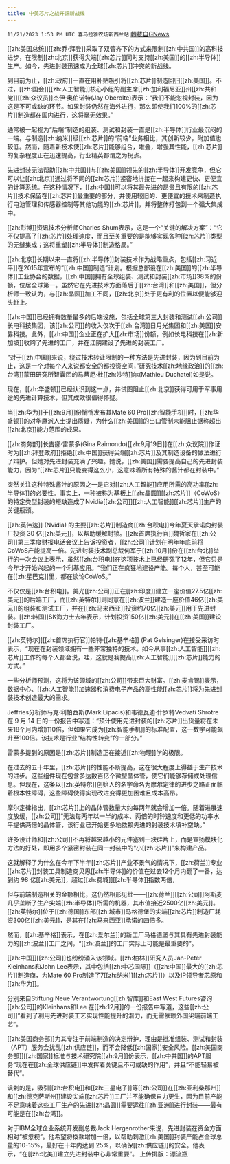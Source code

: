 ```yaml
---
title: 中美芯片之战开辟新战线
---
```

`11/21/2023 1:53 PM UTC 喜马拉雅农场新西兰站` [轉載自GNews](https://gnews.org/articles/2000236)

[[zh:美国总统]][[zh:乔·拜登]]采取了双管齐下的方式来限制[[zh:中共国]]的高科技进步，在限制[[zh:北京]]获得尖端[[zh:芯片]]同时支持[[zh:美国]]的[[zh:半导体]]生产。如今，先进封装迅速成为全球[[zh:芯片]]冲突的新战线。

到目前为止，[[zh:政府]]一直在用补贴吸引将[[zh:芯片]]制造回归[[zh:美国]]。不过，[[zh:国会]][[zh:人工智能]]核心小组的副主席[[zh:加利福尼亚]]州[[zh:共和党]][[zh:众议员]]杰伊·奥伯诺特(Jay Oberolte)表示：“我们不能忽视封装，因为这是不可或缺的环节。如果封装仍然在海外进行，那么即使我们100%的[[zh:芯片]]制造都在国内进行，这将毫无效果。”

通常被一起视为“后端”制造的组装、测试和封装一直是[[zh:半导体]]行业最沉闷的一端。与制造[[zh:纳米]]级[[zh:芯片]]的“前端”业务相比，其创新较少，附加值也较低。然而，随着新技术使[[zh:芯片]]能够组合，堆叠，增强其性能，[[zh:芯片]]的复杂程度正在迅速提高，行业精英都谓之为拐点。

先进封装无法帮助[[zh:中共国]]与[[zh:美国]]领先的[[zh:半导体]]开发竞争，但它可以让[[zh:北京]]通过将不同的[[zh:芯片]]紧密地拼接在一起来构建更快、更便宜的计算系统。在这种情况下，[[zh:中国]]可以将其最先进的昂贵且有限的[[zh:芯片]]技术保留在[[zh:芯片]]最重要的部分，并使用较旧的、更便宜的技术来制造执行电池管理和传感器控制等其他功能的[[zh:芯片]]，并将整体打包到一个强大集成中。

[[zh:彭博]]资讯技术分析师Charles Shum表示，这是一个“关键的解决方案”：“它不仅提高了[[zh:芯片]]处理速度，而且至关重要的是能够实现各种[[zh:芯片]]类型的无缝集成；这将重塑[[zh:半导体]]制造格局。”

[[zh:北京]]长期以来一直将[[zh:半导体]]封装技术作为战略重点，包括[[zh:习近平]]在2015年宣布的“[[zh:中国]]制造”计划。根据总部设在[[zh:美国]]的[[zh:半导体]]工业协会的数据，[[zh:中国]]拥有全球组装、测试和封装[[zh:市场]]38%的份额，位居全球第一。虽然它在先进技术方面落后于[[zh:台湾]]和[[zh:美国]]，但分析师一致认为，与[[zh:晶圆]]加工不同，[[zh:北京]]处于更有利的位置以便能够迎头赶上。

[[zh:中国]]已经拥有数量最多的后端设施，包括全球第三大封装和测试[[zh:公司]]长电科技集团，该[[zh:公司]]的收入仅次于[[zh:台湾]]日月光集团和[[zh:美国]]安靠科技。此外，[[zh:中国]]企业正在扩大[[zh:市场]]份额，例如长电科技在[[zh:新加坡]]收购了先进的工厂，并在江阴建设了先进的封装工厂。

“对于[[zh:中国]]来说，绕过技术转让限制的一种方法是先进封装，因为到目前为止，这是一个对每个人来说都安全的都投资空间，”研究技术[[zh:地缘政治]]的[[zh:台湾]]蒙田研究所智囊团的马蒂厄·杜[[zh:沙特]]尔(Mathieu Duchatel)如是说。

现在，[[zh:华盛顿]]已经认识到这一点，并试图阻止[[zh:北京]]获得可用于军事用途的先进计算技术，但其成效很值得怀疑。

当[[zh:华为]]于[[zh:9月]]份悄悄发布其Mate 60 Pro[[zh:智能手机]]时，[[zh:华盛顿]]的对华鹰派人士提出质疑，为什么[[zh:美国]]的出口管制未能阻止据称超出[[zh:北京]]能力范围的成果。

[[zh:商务部]]长吉娜·雷蒙多(Gina Raimondo)[[zh:9月19日]]在[[zh:众议院]]作证时为[[zh:拜登政府]]拒绝[[zh:中国]]获得尖端[[zh:芯片]]及其制造设备的做法进行了辩护。但她对先进封装充满了兴趣。她说，[[zh:美国]]需要提高自己的先进封装能力，因为“[[zh:芯片]]只能变得这么小，这意味着所有特殊的酱汁都在封装中。”

突然关注这种特殊酱汁的原因之一是它对[[zh:人工智能]]应用所需的高功率[[zh:半导体]]的必要性。事实上，一种被称为基板上[[zh:晶圆]][[zh:芯片]]（CoWoS）的特定类型封装的短缺造成了Nvidia[[zh:公司]][[zh:人工智能]][[zh:芯片]]生产的关键瓶颈。

[[zh:英伟达]] (Nvidia) 的主要[[zh:芯片]]制造商[[zh:台积电]]今年夏天承诺向封装厂投资 30 亿[[zh:美元]]，以帮助缓解封锁。[[zh:首席执行官]]魏哲家在[[zh:公司]]第三季度财报电话会议上告诉投资者，[[zh:公司]]计划在明年年底前将CoWoS产能提高一倍。先进封装技术副总裁何军于[[zh:10月]]份在[[zh:台北]]举行的一次会议上表示，虽然[[zh:台积电]]在这项技术上已经研究了12年，但它只是今年才开始兴起的一个利基应用。“我们正在疯狂地建设产能。每个人，甚至可能在[[zh:星巴克]]里，都在谈论CoWoS。”

不仅仅是[[zh:台积电]]。美光[[zh:公司]]正在[[zh:印度]]建立一座价值27.5亿[[zh:美元]]的后端工厂，而[[zh:英特尔]]则同意在[[zh:波兰]]建造一座价值46亿[[zh:美元]]的组装和测试工厂，并在[[zh:马来西亚]]投资约70亿[[zh:美元]]用于先进封装。[[zh:韩国]]SK海力士去年表示，计划投资150亿[[zh:美元]]在[[zh:美国]]建设封装工厂。

[[zh:英特尔]][[zh:首席执行官]]帕特·[[zh:基辛格]] (Pat Gelsinger)在接受采访时表示，“现在在封装领域拥有一些非常独特的技术。如今从事[[zh:人工智能]][[zh:芯片]]工作的每个人都会说，哇，这就是我提高[[zh:人工智能]][[zh:芯片]]能力的方式。”

一些分析师预测，这将为该领域的[[zh:公司]]带来巨大财富。[[zh:麦肯锡]]表示，数据中心、[[zh:人工智能]]加速器和消费电子产品的高性能[[zh:芯片]]将为先进封装技术创造最大的需求。

Jeffries分析师马克·利帕西斯(Mark Lipacis)和韦德瓦迪·什罗特Vedvati Shrotre在 9 月 14 日的一份报告中写道：“预计使用先进封装的[[zh:芯片]]出货量将在未来18个月内增加10倍，但如果它成为[[zh:智能手机]]的标准配置，这一数字可能飙升至100倍。该技术是行业“结构性转变”的一部分。”

雷蒙多提到的原因是[[zh:芯片]]制造正在接近[[zh:物理]]学的极限。

在过去的五十年里，[[zh:芯片]]的性能不断提高，这在很大程度上得益于生产技术的进步。这些组件现在包含多达数百亿个微型晶体管，使它们能够存储或处理信息。但现在，这条以[[zh:英特尔]]创始人的名字命名为摩尔定律的进步之路正面临着根本性障碍，这些障碍使得实现改进变得更加困难且成本高昂。

摩尔定律指出，[[zh:芯片]]上的晶体管数量大约每两年就会增加一倍。随着进展速度放缓，[[zh:公司]]“无法每两年以一半的成本、两倍的时钟速度和更低的功率水平提供两倍的晶体管，该行业已开始更多地依赖先进的封装技术填补空缺。”

许多设计师和[[zh:公司]]不再将越来越小的元件塞到一块硅片上，而是宣扬模块化方法的好处，即用多个紧密封装在同一封装中的“小[[zh:芯片]]”来构建产品。

这就解释了为什么在今年下半年[[zh:芯片]]产业不景气的情况下，[[zh:荷兰]]专业[[zh:芯片]]封装工具制造商贝思[[zh:半导体]]的价值在过去12个月内翻了一番，达到约 98 亿[[zh:美元]]，超过[[zh:费城]][[zh:半导体]]指数两倍，

但与前端制造相关的金额相比，这仍然相形见绌——[[zh:荷兰]][[zh:公司]]阿斯麦几乎垄断了生产尖端[[zh:半导体]]所需的机器，其市值接近2500亿[[zh:美元]]。[[zh:英特尔]]位于[[zh:德国]]东部[[zh:城市]]马格德堡的尖端[[zh:芯片]]制造厂耗资300亿[[zh:美元]]，是其在[[zh:马来西亚]]承诺的四倍多。

然而，[[zh:基辛格]]表示，在[[zh:爱尔兰]]的新工厂马格德堡与其具有先进封装能力的[[zh:波兰]]工厂之间，“[[zh:波兰]]的工厂实际上可能是最重要的”。

[[zh:中国]][[zh:公司]]也纷纷涌入该领域。[[zh:柏林]]研究人员Jan-Peter Kleinhans和John Lee表示，其中包括[[zh:中芯国际]]（[[zh:中国]]最大的[[zh:芯片]]制造商，为Mate 60 Pro制造了7[[zh:纳米]][[zh:芯片]]）以及IP领导者芯原和[[zh:华为]]。

分别来自Stiftung Neue Verantwortung[[zh:智库]]和East West Futures咨询[[zh:公司]]的Kleinhans和Lee 在[[zh:12月]]的一份报告中写道，这些[[zh:公司]]“看到了利用先进封装工艺实现性能提升的潜力，而无需依赖外国尖端前端工艺”。

[[zh:美国商务部]]为其专注于前端制造的决定辩护，理由是批准组装、测试和封装（APT）服务会扰乱[[zh:供应链]]，而不会降低[[zh:国家]]安全风险。[[zh:美国商务部]][[zh:国家]]标准与技术研究院[[zh:9月]]份表示，[[zh:中共国]]的APT服务“现在在[[zh:全球供应链]]中发挥着关键且不可或缺的作用”，并且“不能轻易被替代”。

讽刺的是，吸引[[zh:台积电]]和[[zh:三星电子]]等[[zh:公司]]在[[zh:亚利桑那州]]和[[zh:德克萨斯州]]建设尖端[[zh:芯片]]工厂并不能确保自力更生，因为目前产能不足意味着这些工厂生产的先进[[zh:晶圆]]需要运往[[zh:亚洲]]进行封装——最有可能是在[[zh:台湾]]。

对于IBM全球企业系统开发副总裁Jack Hergenrother来说，先进封装在资金方面相对“被忽视”。他希望将拨款增加一倍，以帮助刺激[[zh:美国]]封装产能占全球总量的10-15%，最好在十年内达到 25%，以确保[[zh:供应链]]的安全。他表示，“在[[zh:北美]]建立先进封装中心非常重要”。
上传排版：漂流瓶
